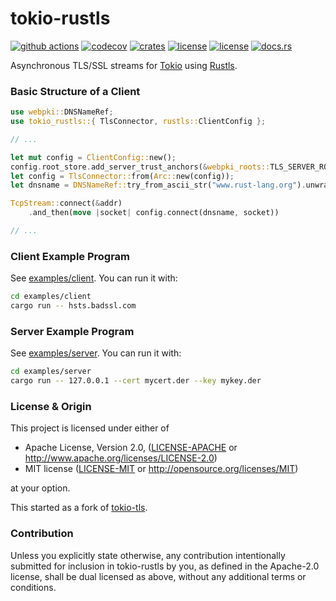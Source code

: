 # tokio-rustls
[![github actions](https://github.com/quininer/tokio-rustls/workflows/ci/badge.svg)](https://github.com/quininer/tokio-rustls/actions)
[![codecov](https://codecov.io/gh/quininer/tokio-rustls/branch/master/graph/badge.svg)](https://codecov.io/gh/quininer/tokio-rustls)
[![crates](https://img.shields.io/crates/v/tokio-rustls.svg)](https://crates.io/crates/tokio-rustls)
[![license](https://img.shields.io/badge/License-MIT-blue.svg)](https://github.com/quininer/tokio-rustls/blob/master/LICENSE-MIT)
[![license](https://img.shields.io/badge/License-Apache%202.0-blue.svg)](https://github.com/quininer/tokio-rustls/blob/master/LICENSE-APACHE)
[![docs.rs](https://docs.rs/tokio-rustls/badge.svg)](https://docs.rs/tokio-rustls/)

Asynchronous TLS/SSL streams for [Tokio](https://tokio.rs/) using
[Rustls](https://github.com/ctz/rustls).

### Basic Structure of a Client

```rust
use webpki::DNSNameRef;
use tokio_rustls::{ TlsConnector, rustls::ClientConfig };

// ...

let mut config = ClientConfig::new();
config.root_store.add_server_trust_anchors(&webpki_roots::TLS_SERVER_ROOTS);
let config = TlsConnector::from(Arc::new(config));
let dnsname = DNSNameRef::try_from_ascii_str("www.rust-lang.org").unwrap();

TcpStream::connect(&addr)
	.and_then(move |socket| config.connect(dnsname, socket))

// ...
```

### Client Example Program

See [examples/client](examples/client/src/main.rs). You can run it with:

```sh
cd examples/client
cargo run -- hsts.badssl.com
```

### Server Example Program

See [examples/server](examples/server/src/main.rs). You can run it with:

```sh
cd examples/server
cargo run -- 127.0.0.1 --cert mycert.der --key mykey.der
```

### License & Origin

This project is licensed under either of

 * Apache License, Version 2.0, ([LICENSE-APACHE](LICENSE-APACHE) or
   http://www.apache.org/licenses/LICENSE-2.0)
 * MIT license ([LICENSE-MIT](LICENSE-MIT) or
   http://opensource.org/licenses/MIT)

at your option.

This started as a fork of [tokio-tls](https://github.com/tokio-rs/tokio-tls).

### Contribution

Unless you explicitly state otherwise, any contribution intentionally submitted
for inclusion in tokio-rustls by you, as defined in the Apache-2.0 license, shall be
dual licensed as above, without any additional terms or conditions.
